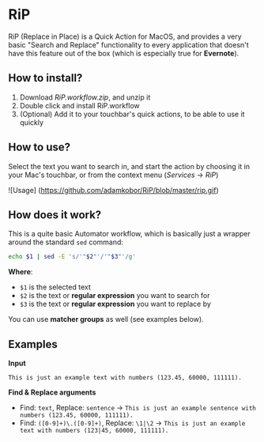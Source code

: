 # RiP

RiP (Replace in Place) is a Quick Action for MacOS, and provides a very basic "Search and Replace" functionality to every application that doesn't have this feature out of the box (which is especially true for **Evernote**).

## How to install?

1. Download *RiP.workflow.zip*, and unzip it
2. Double click and install RiP.workflow
3. (Optional) Add it to your touchbar's quick actions, to be able to use it quickly

## How to use?

Select the text you want to search in, and start the action by choosing it in your Mac's touchbar, or from the context menu (*Services* -> *RiP*)

![Usage]
(https://github.com/adamkobor/RiP/blob/master/rip.gif)

## How does it work?
This is a quite basic Automator workflow, which is basically just a wrapper around the standard `sed` command:

```bash
echo $1 | sed -E 's/'"$2"'/'"$3"'/g'
```

**Where**:
- `$1` is the selected text
- `$2` is the text or **regular expression** you want to search for
- `$3` is the text or **regular expression** you want to replace by

You can use **matcher groups** as well (see examples below).

## Examples

**Input**
```
This is just an example text with numbers (123.45, 60000, 111111).
```

**Find & Replace arguments**

- Find: `text`, Replace: `sentence` -> `This is just an example sentence with numbers (123.45, 60000, 111111).`
- Find: `([0-9]+)\.([0-9]+)`, Replace: `\1|\2` -> `This is just an example text with numbers (123|45, 60000, 111111).`
